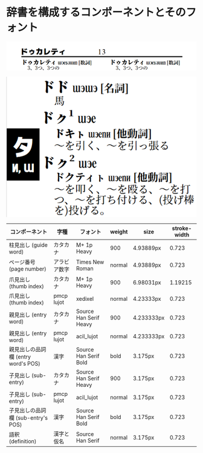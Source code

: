 # 辞書を構成するコンポーネントとそのフォント

![](./screenshot_guide_word.png)

![](./screenshot_thumb_index.png)

| コンポーネント                                | 字種         | フォント               | weight | size       | stroke-width |
| ----------------------------------- | ------------ | ---------------------- | ------ | ---------- | ------------ |
| 柱見出し (guide word)               | カタカナ     | M+ 1p Heavy            | 900    | 4.93889px  | 0.723        |
| ページ番号 (page number)            | アラビア数字 | Times New Roman        | normal | 4.93889px  | 0.723        |
| 爪見出し (thumb index)              | カタカナ     | M+ 1p Heavy            | 900    | 6.98031px  | 1.19215      |
| 爪見出し (thumb index)              | pmcp lujot   | xedixel                | normal | 4.23333px  | 0.723        |
| 親見出し (entry word)               | カタカナ     | Source Han Serif Heavy | 900    | 4.233333px | 0.723        |
| 親見出し (entry word)               | pmcp lujot   | acil_lujot             | normal | 4.233333px | 0.723        |
| 親見出しの品詞欄 (entry word's POS) | 漢字         | Source Han Serif Bold  | bold   | 3.175px    | 0.723        |
| 子見出し (sub-entry)                | カタカナ     | Source Han Serif Heavy | 900    | 3.175px    | 0.723        |
| 子見出し (sub-entry)                | pmcp lujot   | acil_lujot             | normal | 3.175px    | 0.723        |
| 子見出しの品詞欄 (sub-entry's POS)  | 漢字         | Source Han Serif Bold  | bold   | 3.175px    | 0.723        |
| 語釈 (definition)                   | 漢字と仮名   | Source Han Serif       | normal | 3.175px    | 0.723        |
